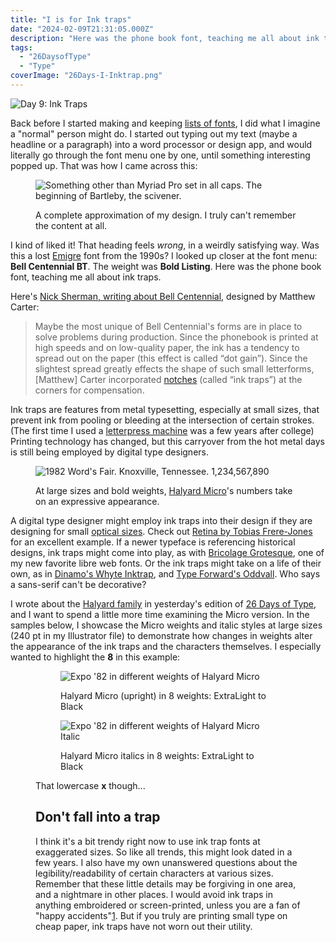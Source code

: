 ```yaml
---
title: "I is for Ink traps"
date: "2024-02-09T21:31:05.000Z"
description: "Here was the phone book font, teaching me all about ink traps."
tags: 
  - "26DaysofType"
  - "Type"
coverImage: "26Days-I-Inktrap.png"
---
```


![Day 9: Ink Traps](/img/post-images/26Days-I-Inktrap-1024x576.png)

Back before I started making and keeping [lists of fonts](https://typo.town/font-lists), I did what I imagine a "normal" person might do. I started out typing out my text (maybe a headline or a paragraph) into a word processor or design app, and would literally go through the font menu one by one, until something interesting popped up. That was how I came across this:

<figure>

![Something other than Myriad Pro set in all caps. The beginning of Bartleby, the scivener.](/img/post-images/26Days-I-Inktrap-Bell-Centennial-1024x576.png)

<figcaption>

A complete approximation of my design. I truly can't remember the content at all.

</figcaption>

</figure>

I kind of liked it! That heading feels _wrong_, in a weirdly satisfying way. Was this a lost [Emigre](https://www.emigre.com/) font from the 1990s? I looked up closer at the font menu: **Bell Centennial BT**. The weight was **Bold Listing**. Here was the phone book font, teaching me all about ink traps.

Here's [Nick Sherman, writing about Bell Centennial](https://nicksherman.com/articles/bellCentennial.html), designed by Matthew Carter:

> Maybe the most unique of Bell Centennial's forms are in place to solve problems during production. Since the phonebook is printed at high speeds and on low-quality paper, the ink has a tendency to spread out on the paper (this effect is called “dot gain”). Since the slightest spread greatly effects the shape of such small letterforms, \[Matthew\] Carter incorporated [notches](https://nicksherman.com/articles/bellCentennial/inkTraps.gif) (called “ink traps”) at the corners for compensation.

Ink traps are features from metal typesetting, especially at small sizes, that prevent ink from pooling or bleeding at the intersection of certain strokes. (The first time I used a [letterpress machine](https://en.wikipedia.org/wiki/Vandercook) was a few years after college) Printing technology has changed, but this carryover from the hot metal days is still being employed by digital type designers.

<figure>

![1982 Word's Fair. Knoxville, Tennessee. 1,234,567,890](/img/post-images/26Days-I-Inktrap-Halyard-Micro-1982-1024x576.png)

<figcaption>

At large sizes and bold weights, [Halyard Micro](https://nicksimson.com/posts/halyard/)'s numbers take on an expressive appearance.

</figcaption>

</figure>

A digital type designer might employ ink traps into their design if they are designing for small [optical sizes](https://fonts.google.com/knowledge/glossary/optical_sizes). Check out [Retina by Tobias Frere-Jones](https://frerejones.com/families/retina) for an excellent example. If a newer typeface is referencing historical designs, ink traps might come into play, as with [Bricolage Grotesque](https://ateliertriay.github.io/bricolage/), one of my new favorite libre web fonts. Or the ink traps might take on a life of their own, as in [Dinamo's Whyte Inktrap](https://abcdinamo.com/news/typeface-release-abc-whyte-inktrap), and [Type Forward's Oddvall](https://www.typeforward.com/blog/ink-traps-and-ovals-the-story-of-oddval). Who says a sans-serif can't be decorative?

I wrote about the [Halyard family](https://nicksimson.com/posts/halyard/) in yesterday's edition of [26 Days of Type](https://nicksimson.com/26-days-of-type/), and I want to spend a little more time examining the Micro version. In the samples below, I showcase the Micro weights and italic styles at large sizes (240 pt in my Illustrator file) to demonstrate how changes in weights alter the appearance of the ink traps and the characters themselves. I especially wanted to highlight the **8** in this example:

<figure>

<figure>

![Expo '82 in different weights of Halyard Micro](/img/post-images/26Days-I-Inktrap-Halyard-Micro-Expo-82-514x1024.png)

<figcaption>

Halyard Micro (upright) in 8 weights: ExtraLight to Black

</figcaption>

</figure>

<figure>

![Expo '82 in different weights of Halyard Micro Italic](/img/post-images/26Days-I-Inktrap-Halyard-Micro-Expo-82-Italic-514x1024.png)

<figcaption>

Halyard Micro italics in 8 weights: ExtraLight to Black

</figcaption>

</figure>

That lowercase **x** though...

## Don't fall into a trap

I think it's a bit trendy right now to use ink trap fonts at exaggerated sizes. So like all trends, this might look dated in a few years. I also have my own unanswered questions about the legibility/readability of certain characters at various sizes. Remember that these little details may be forgiving in one area, and a nightmare in other places. I would avoid ink traps in anything embroidered or screen-printed, unless you are a fan of "happy accidents"[1](#4260bfa1-ee6f-4c83-860d-6584c813b7c3). But if you truly are printing small type on cheap paper, ink traps have not worn out their utility.
